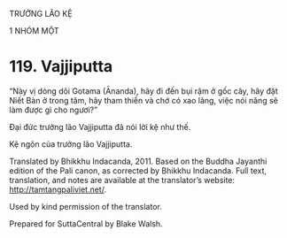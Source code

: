 TRƯỞNG LÃO KỆ

1 NHÓM MỘT

# 119\. Vajjiputta

“Này vị dòng dõi Gotama (Ānanda), hãy đi đến bụi rậm ở gốc cây, hãy đặt Niết Bàn ở trong tâm, hãy tham thiền và chớ có xao lãng, việc nói năng sẽ làm được gì cho ngươi?”

Đại đức trưởng lão Vajjiputta đã nói lời kệ như thế.

Kệ ngôn của trưởng lão Vajjiputta.

Translated by Bhikkhu Indacanda, 2011. Based on the Buddha Jayanthi edition of the Pali canon, as corrected by Bhikkhu Indacanda. Full text, translation, and notes are available at the translator’s website: http://tamtangpaliviet.net/.

Used by kind permission of the translator.

Prepared for SuttaCentral by Blake Walsh.